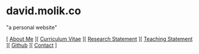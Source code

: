# david.molik.co
"a personal website"

[ [About Me](/index.md) ][ [Curriculum Vitae](/cv.md) ][ [Research Statement](/research.md) ][ [Teaching Statement](/teaching.md) ][ [Github](https://github.com/molikd) ][ [Contact](/contact.md) ]
